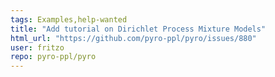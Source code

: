```yaml
---
tags: Examples,help-wanted
title: "Add tutorial on Dirichlet Process Mixture Models"
html_url: "https://github.com/pyro-ppl/pyro/issues/880"
user: fritzo
repo: pyro-ppl/pyro
---
```


